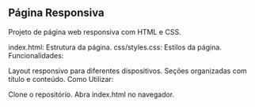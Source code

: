 ## Página Responsiva ##
Projeto de página web responsiva com HTML e CSS.

index.html: Estrutura da página.
css/styles.css: Estilos da página.
Funcionalidades:

Layout responsivo para diferentes dispositivos.
Seções organizadas com título e conteúdo.
Como Utilizar:

Clone o repositório.
Abra index.html no navegador.
